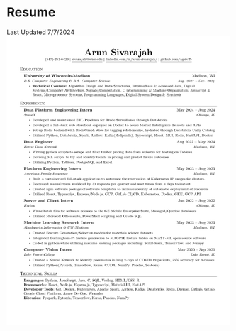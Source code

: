# Resume
Last Updated 7/7/2024
![Arun Sivarajah Resume 7/7/2024](https://github.com/agsiv25/Resume/blob/main/SivarajahResume.png?raw=true)
